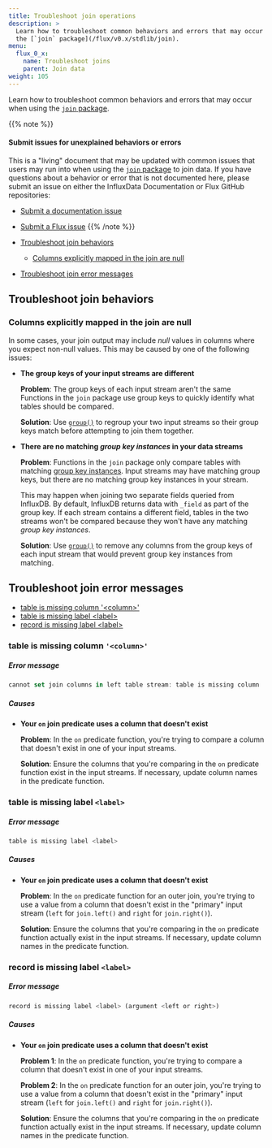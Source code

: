 ```yaml
---
title: Troubleshoot join operations
description: >
  Learn how to troubleshoot common behaviors and errors that may occur when using
  the [`join` package](/flux/v0.x/stdlib/join).
menu:
  flux_0_x:
    name: Troubleshoot joins
    parent: Join data
weight: 105
---
```


Learn how to troubleshoot common behaviors and errors that may occur when using
the [`join` package](/flux/v0.x/stdlib/join).

{{% note %}}
#### Submit issues for unexplained behaviors or errors

This is a "living" document that may be updated with common issues
that users may run into when using the [`join` package](/flux/v0.x/stdlib/join)
to join data. If you have questions about a behavior or error that is not
documented here, please submit an issue on either the InfluxData Documentation
or Flux GitHub repositories:

- [Submit a documentation issue](https://github.com/influxdata/docs-v2/issues/new/choose)
- [Submit a Flux issue](https://github.com/influxdata/flux/issues/new/choose)
{{% /note %}}

- [Troubleshoot join behaviors](#troubleshoot-join-behaviors)
  - [Columns explicitly mapped in the join are null](#columns-explicitly-mapped-in-the-join-are-null)
- [Troubleshoot join error messages](#troubleshoot-join-error-messages)

## Troubleshoot join behaviors

### Columns explicitly mapped in the join are null

In some cases, your join output may include _null_ values in
columns where you expect non-null values. This may be caused by one of the following issues:

- **The group keys of your input streams are different**

  **Problem**:
  The group keys of each input stream aren't the same
Functions in the `join` package use group keys to
  quickly identify what tables should be compared.

  **Solution**:
  Use [`group()`](/flux/v0.x/stdlib/universe/group/) to regroup
  your two input streams so their group keys match before attempting to join
  them together.
  
- **There are no matching _group key instances_ in your data streams**

  **Problem**: Functions in the `join` package only compare tables with matching
  [group key instances](/flux/v0.x/get-started/data-model/#example-group-key-instances).
  Input streams may have matching group keys, but there are no matching group
  key instances in your stream.

  This may happen when joining two separate fields
  queried from InfluxDB. By default, InfluxDB returns data with `_field` as part
  of the group key. If each stream contains a different field, tables in the two
  streams won't be compared because they won't have any matching _group key instances_.

  **Solution**: Use [`group()`](/flux/v0.x/stdlib/universe/group/) to remove 
  any columns from the group keys of each input stream that would prevent
  group key instances from matching.

## Troubleshoot join error messages

- [table is missing column \'\<column\>\'](#table-is-missing-column-column)
- [table is missing label \<label\>](#table-is-missing-label-label)
- [record is missing label \<label\>](#record-is-missing-label-label)

### table is missing column `'<column>'`

##### Error message
```js
cannot set join columns in left table stream: table is missing column '<column>'
```
##### Causes

- **Your `on` join predicate uses a column that doesn't exist**

  **Problem**: In the `on` predicate function, you're trying to compare a column
  that doesn't exist in one of your input streams.

  **Solution**: Ensure the columns that you're comparing in the `on` predicate
  function exist in the input streams.
  If necessary, update column names in the predicate function.

### table is missing label `<label>`

##### Error message
```js
table is missing label <label>
```

##### Causes

- **Your `on` join predicate uses a column that doesn't exist**

  **Problem**:
  In the `on` predicate function for an outer join, you're trying to use a value
  from a column that doesn't exist in the "primary" input stream
  (`left` for `join.left()` and `right` for `join.right()`).

  **Solution**: Ensure the columns that you're comparing in the `on` predicate
  function actually exist in the input streams.
  If necessary, update column names in the predicate function.

### record is missing label `<label>`

##### Error message
```js
record is missing label <label> (argument <left or right>)
```

##### Causes

- **Your `on` join predicate uses a column that doesn't exist**

  **Problem 1**: In the `on` predicate function, you're trying to compare a column
  that doesn't exist in one of your input streams.

  **Problem 2**:
  In the `on` predicate function for an outer join, you're trying to use a value
  from a column that doesn't exist in the "primary" input stream
  (`left` for `join.left()` and `right` for `join.right()`).

  **Solution**: Ensure the columns that you're comparing in the `on` predicate
  function actually exist in the input streams.
  If necessary, update column names in the predicate function.
